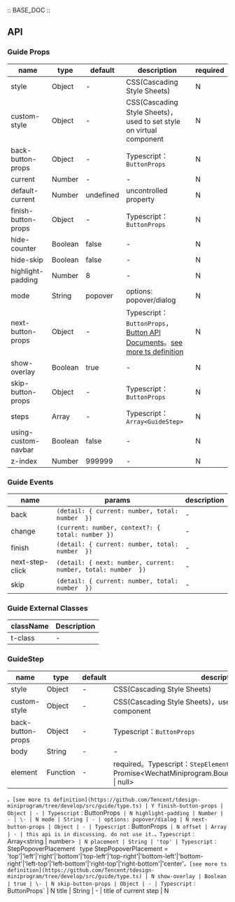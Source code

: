 :: BASE_DOC ::

## API

### Guide Props

name | type | default | description | required
-- | -- | -- | -- | --
style | Object | - | CSS(Cascading Style Sheets) | N
custom-style | Object | - | CSS(Cascading Style Sheets)，used to set style on virtual component | N
back-button-props | Object | - | Typescript：`ButtonProps` | N
current | Number | - | \- | N
default-current | Number | undefined | uncontrolled property | N
finish-button-props | Object | - | Typescript：`ButtonProps` | N
hide-counter | Boolean | false | \- | N
hide-skip | Boolean | false | \- | N
highlight-padding | Number | 8 | \- | N
mode | String | popover | options: popover/dialog | N
next-button-props | Object | - | Typescript：`ButtonProps`，[Button API Documents](./button?tab=api)。[see more ts definition](https://github.com/Tencent/tdesign-miniprogram/tree/develop/src/guide/type.ts) | N
show-overlay | Boolean | true | \- | N
skip-button-props | Object | - | Typescript：`ButtonProps` | N
steps | Array | - | Typescript：`Array<GuideStep>` | N
using-custom-navbar | Boolean | false | \- | N
z-index | Number | 999999 | \- | N

### Guide Events

name | params | description
-- | -- | --
back | `(detail: { current: number, total: number  })` | \-
change | `(current: number, context?: {  total: number })` | \-
finish | `(detail: { current: number, total: number  })` | \-
next-step-click | `(detail: { next: number, current: number, total: number  })` | \-
skip | `(detail: { current: number, total: number  })` | \-
### Guide External Classes

className | Description
-- | --
t-class | \-

### GuideStep

name | type | default | description | required
-- | -- | -- | -- | --
style | Object | - | CSS(Cascading Style Sheets) | N
custom-style | Object | - | CSS(Cascading Style Sheets)，used to set style on virtual component | N
back-button-props | Object | - | Typescript：`ButtonProps` | N
body | String | - | \- | N
element | Function | - | required。Typescript：`StepElement ` `type StepElement = () => Promise<WechatMiniprogram.BoundingClientRectCallbackResult \| null>

`。[see more ts definition](https://github.com/Tencent/tdesign-miniprogram/tree/develop/src/guide/type.ts) | Y
finish-button-props | Object | - | Typescript：`ButtonProps` | N
highlight-padding | Number | - | \- | N
mode | String | - | options: popover/dialog | N
next-button-props | Object | - | Typescript：`ButtonProps` | N
offset | Array | - | this api is in discussing. do not use it.。Typescript：`Array<string \| number>` | N
placement | String | 'top' | Typescript：`StepPopoverPlacement ` `type StepPopoverPlacement = 'top'\|'left'\|'right'\|'bottom'\|'top-left'\|'top-right'\|'bottom-left'\|'bottom-right'\|'left-top'\|'left-bottom'\|'right-top'\|'right-bottom'\|'center'`。[see more ts definition](https://github.com/Tencent/tdesign-miniprogram/tree/develop/src/guide/type.ts) | N
show-overlay | Boolean | true | \- | N
skip-button-props | Object | - | Typescript：`ButtonProps` | N
title | String | - | title of current step | N
